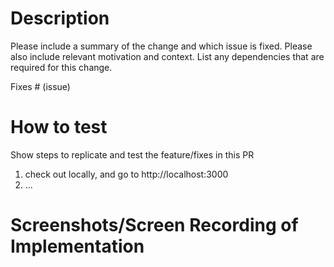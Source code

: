 # Description
Please include a summary of the change and which issue is fixed. Please also include relevant motivation and context. List any dependencies that are required for this change.

Fixes # (issue)

# How to test
Show steps to replicate and test the feature/fixes in this PR

1. check out locally, and go to http://localhost:3000
2. ...

# Screenshots/Screen Recording of Implementation
